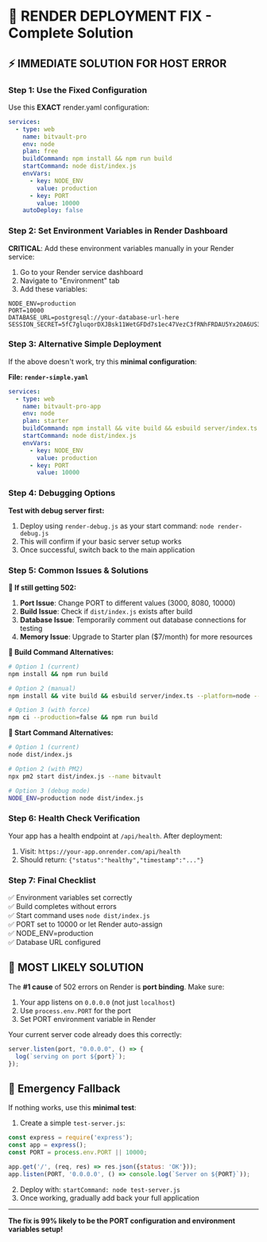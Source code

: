 # 🚨 RENDER DEPLOYMENT FIX - Complete Solution

## ⚡ IMMEDIATE SOLUTION FOR HOST ERROR

### **Step 1: Use the Fixed Configuration**

Use this **EXACT** render.yaml configuration:

```yaml
services:
  - type: web
    name: bitvault-pro
    env: node
    plan: free
    buildCommand: npm install && npm run build
    startCommand: node dist/index.js
    envVars:
      - key: NODE_ENV
        value: production
      - key: PORT
        value: 10000
    autoDeploy: false
```

### **Step 2: Set Environment Variables in Render Dashboard**

**CRITICAL**: Add these environment variables manually in your Render service:

1. Go to your Render service dashboard
2. Navigate to "Environment" tab
3. Add these variables:

```
NODE_ENV=production
PORT=10000
DATABASE_URL=postgresql://your-database-url-here
SESSION_SECRET=5fC7gluqorDXJBsk11WetGFDd7s1ec47VezC3fRNhFRDAU5Yx2OA6US3kYtZx+/VCCuDYZoufk+050B3SopuCw==
```

### **Step 3: Alternative Simple Deployment**

If the above doesn't work, try this **minimal configuration**:

**File: `render-simple.yaml`**
```yaml
services:
  - type: web
    name: bitvault-pro-app
    env: node
    plan: starter
    buildCommand: npm install && vite build && esbuild server/index.ts --platform=node --target=node18 --packages=external --bundle --format=esm --outfile=dist/index.js --external:pg-native --external:@neondatabase/serverless --external:canvas
    startCommand: node dist/index.js
    envVars:
      - key: NODE_ENV
        value: production
      - key: PORT
        value: 10000
```

### **Step 4: Debugging Options**

**Test with debug server first:**
1. Deploy using `render-debug.js` as your start command: `node render-debug.js`
2. This will confirm if your basic server setup works
3. Once successful, switch back to the main application

### **Step 5: Common Issues & Solutions**

**🔧 If still getting 502:**

1. **Port Issue**: Change PORT to different values (3000, 8080, 10000)
2. **Build Issue**: Check if `dist/index.js` exists after build
3. **Database Issue**: Temporarily comment out database connections for testing
4. **Memory Issue**: Upgrade to Starter plan ($7/month) for more resources

**🔧 Build Command Alternatives:**
```bash
# Option 1 (current)
npm install && npm run build

# Option 2 (manual)
npm install && vite build && esbuild server/index.ts --platform=node --target=node18 --packages=external --bundle --format=esm --outfile=dist/index.js

# Option 3 (with force)
npm ci --production=false && npm run build
```

**🔧 Start Command Alternatives:**
```bash
# Option 1 (current)
node dist/index.js

# Option 2 (with PM2)
npx pm2 start dist/index.js --name bitvault

# Option 3 (debug mode)
NODE_ENV=production node dist/index.js
```

### **Step 6: Health Check Verification**

Your app has a health endpoint at `/api/health`. After deployment:
1. Visit: `https://your-app.onrender.com/api/health`
2. Should return: `{"status":"healthy","timestamp":"..."}`

### **Step 7: Final Checklist**

✅ Environment variables set correctly  
✅ Build completes without errors  
✅ Start command uses `node dist/index.js`  
✅ PORT set to 10000 or let Render auto-assign  
✅ NODE_ENV=production  
✅ Database URL configured  

## 🎯 MOST LIKELY SOLUTION

The **#1 cause** of 502 errors on Render is **port binding**. Make sure:

1. Your app listens on `0.0.0.0` (not just `localhost`)
2. Use `process.env.PORT` for the port
3. Set PORT environment variable in Render

Your current server code already does this correctly:
```javascript
server.listen(port, "0.0.0.0", () => {
  log(`serving on port ${port}`);
});
```

## 🚨 Emergency Fallback

If nothing works, use this **minimal test**:

1. Create a simple `test-server.js`:
```javascript
const express = require('express');
const app = express();
const PORT = process.env.PORT || 10000;

app.get('/', (req, res) => res.json({status: 'OK'}));
app.listen(PORT, '0.0.0.0', () => console.log(`Server on ${PORT}`));
```

2. Deploy with: `startCommand: node test-server.js`
3. Once working, gradually add back your full application

---

**The fix is 99% likely to be the PORT configuration and environment variables setup!**